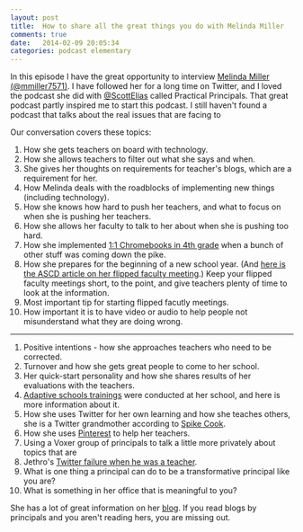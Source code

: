 ```yaml
---
layout: post
title:  How to share all the great things you do with Melinda Miller
comments: true
date:   2014-02-09 20:05:34
categories: podcast elementary
---
```


In this episode I have the great opportunity to interview [Melinda Miller (@mmiller7571)](https://twitter.com/mmiller7571). I have followed her for a long time on Twitter, and I loved the podcast she did with [@ScottElias](https://twitter.com/scottelias) called Practical Principals. That great podcast partly inspired me to start this podcast. I still haven't found a podcast that talks about the real issues that are facing to 

Our conversation covers these topics: 

1. How she gets teachers on board with technology. 
2. How she allows teachers to filter out what she says and when. 
1. She gives her thoughts on requirements for teacher's blogs, which are a requirement for her. 
1. How Melinda deals with the roadblocks of implementing new things (including technology).
1. How she knows how hard to push her teachers, and what to focus on when she is pushing her teachers. 
1. How she allows her faculty to talk to her about when she is pushing too hard. 
1. How she implemented [1:1 Chromebooks in 4th grade](http://weprincipal.blogspot.com/2014/01/uncensored-11-4th-grade-chromebook.html) when a bunch of other stuff was coming down the pike.  
1. How she prepares for the beginning of a new school year. (And [here is the ASCD article on her flipped faculty meeting](http://www.ascd.org/publications/newsletters/education-update/jan14/vol56/num01/Flipped-Faculty-Meeting-Videos.aspx).) Keep your flipped faculty meetings short, to the point, and give teachers plenty of time to look at the information. 
1. Most important tip for starting flipped facutly meetings. 
1. How important it is to have video or audio to help people not misunderstand what they are doing wrong. 

---

1. Positive intentions - how she approaches teachers who need to be corrected. 
1. Turnover and how she gets great people to come to her school. 
1. Her quick-start personality and how she shares results of her evaluations with the teachers. 
1. [Adaptive schools trainings](http://www.thinkingcollaborative.com/seminars/adaptive-schools-seminars/?doing_wp_cron=1391313722.0516979694366455078125) were conducted at her school, and here is more information about it. 
1. How she uses Twitter for her own learning and how she teaches others, she is a Twitter grandmother according to [Spike Cook](https://twitter.com/DrSpikeCook).
1. How she uses [Pinterest](http://www.pinterest.com/mmiller7571/) to help her teachers.  
1. Using a Voxer group of principals to talk a little more privately about topics that are
1. Jethro's [Twitter failure when he was a teacher](http://mrjonesed.blogspot.com/2008/04/twitter-backfires.html).
1. What is one thing a principal can do to be a transformative principal like you are? 
1. What is something in her office that is meaningful to you? 



She has a lot of great information on her [blog](http://weprincipal.blogspot.com). If you read blogs by principals and you aren't reading hers, you are missing out. 


